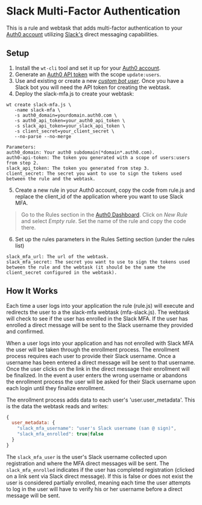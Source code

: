 # Slack Multi-Factor Authentication

This is a rule and webtask that adds multi-factor authentication to your [Auth0 account](https://www.Auth0.com) utilizing [Slack's](https://www.slack.com) direct messaging capabilities.

## Setup

1. Install the `wt-cli` tool and set it up for your [Auth0 account](https://manage.auth0.com/#/account/webtasks).
2. Generate an [Auth0 API token](https://auth0.com/docs/api/management/v2/tokens) with the scope `update:users`.
3. Use and existing or create a new [_custom bot user_](https://my.slack.com/services/new/bot).  Once you have a Slack bot you will need the API token for creating the webtask.
4. Deploy the slack-mfa.js to create your webtask:
```
wt create slack-mfa.js \
   -name slack-mfa \
   -s auth0_domain=yourdomain.auth0.com \
   -s auth0_api_token=your_auth0_api_token \
   -s slack_api_token=your_slack_api_token \
   -s client_secret=your_client_secret \   
   --no-parse --no-merge
```
```
Parameters:
auth0_domain: Your auth0 subdomain(*domain*.auth0.com).
auth0-api-token: The token you generated with a scope of users:users from step 2.
slack_api_token: The token you generated from step 3.
client_secret: The secret you want to use to sign the tokens used between the rule and the webtask.
```
5. Create a new rule in your Auth0 account, copy the code from rule.js and replace the client_id of the application where you want to use Slack MFA.
>Go to the Rules section in the [Auth0 Dashboard](https://manage.auth0.com/#/rules). Click on *New Rule* and select *Empty rule*. Set the name of the rule and copy the code there.
6. Set up the rules parameters in the Rules Setting section (under the rules list)
```
slack_mfa_url: The url of the webtask.
slack_mfa_secret: The secret you want to use to sign the tokens used between the rule and the webtask (it should be the same the client_secret configured in the webtask).
```

## How It Works

Each time a user logs into your application the rule (rule.js) will execute and redirects the user to a the slack-mfa webtask (mfa-slack.js).  The webtask will check to see if the user has enrolled in the Slack MFA.  If the user has enrolled a direct message will be sent to the Slack username they provided and confirmed.  

When a user logs into your application and has not enrolled with Slack MFA the user will be taken through the enrollment process.  The enrollment process requires each user to provide their Slack username.  Once a username has been entered a direct message will be sent to that username.  Once the user clicks on the link in the direct message their enrollment will be finalized.  In the event a user enters the wrong username or abandons the enrollment process  the user will be asked for their Slack username upon each login until they finalize enrollment.

The enrollment process adds data to each user's 'user.user_metadata'.  This is the data the webtask reads and writes:

```js
{
  user_metadata: {
    "slack_mfa_username": "user's Slack username (san @ sign)",
    "slack_mfa_enrolled": true|false
  }
}
```

The `slack_mfa_user` is the user's Slack username collected upon registration and where the MFA direct messages will be sent.  The `slack_mfa_enrolled` indicates if the user has completed registration (clicked on a link sent via Slack direct message).  If this is false or does not exist the user is considered partially enrolled, meaning each time the user attempts to log in the user will have to verify his or her username before a direct message will be sent.
